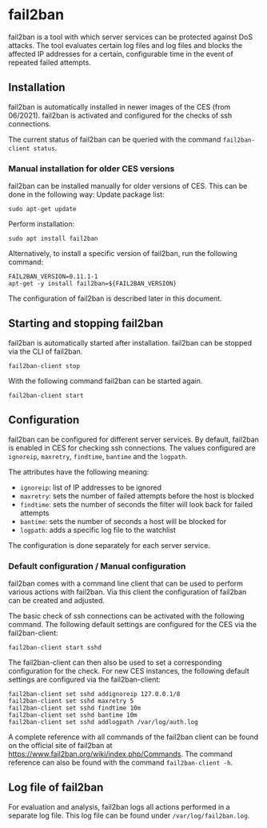 # fail2ban

fail2ban is a tool with which server services can be protected against DoS attacks. The tool evaluates certain log files
and log files and blocks the affected IP addresses for a certain, configurable time in the event of repeated failed
attempts.

## Installation

fail2ban is automatically installed in newer images of the CES (from 06/2021). fail2ban is activated and configured for
the checks of ssh connections.

The current status of fail2ban can be queried with the command ``fail2ban-client status``.

### Manual installation for older CES versions

fail2ban can be installed manually for older versions of CES. This can be done in the following way:
Update package list:

```
sudo apt-get update
```

Perform installation:

```
sudo apt install fail2ban
```

Alternatively, to install a specific version of fail2ban, run the following command:

```
FAIL2BAN_VERSION=0.11.1-1
apt-get -y install fail2ban=${FAIL2BAN_VERSION}
```

The configuration of fail2ban is described later in this document.

## Starting and stopping fail2ban

fail2ban is automatically started after installation. fail2ban can be stopped via the CLI of fail2ban.

```
fail2ban-client stop
```

With the following command fail2ban can be started again.

```
fail2ban-client start
```

## Configuration

fail2ban can be configured for different server services. By default, fail2ban is enabled in CES for checking ssh
connections. The values configured are `ignoreip`, `maxretry`, `findtime`, `bantime` and the `logpath`.

The attributes have the following meaning:

* `ignoreip`: list of IP addresses to be ignored
* `maxretry`: sets the number of failed attempts before the host is blocked
* `findtime`: sets the number of seconds the filter will look back for failed attempts
* `bantime`: sets the number of seconds a host will be blocked for
* `logpath`: adds a specific log file to the watchlist

The configuration is done separately for each server service.

### Default configuration / Manual configuration

fail2ban comes with a command line client that can be used to perform various actions with fail2ban. Via this client the
configuration of fail2ban can be created and adjusted.

The basic check of ssh connections can be activated with the following command. The following default settings are
configured for the CES via the fail2ban-client:

```
fail2ban-client start sshd
```

The fail2ban-client can then also be used to set a corresponding configuration for the check. For new CES instances, the
following default settings are configured via the fail2ban-client:

```
fail2ban-client set sshd addignoreip 127.0.0.1/8
fail2ban-client set sshd maxretry 5
fail2ban-client set sshd findtime 10m
fail2ban-client set sshd bantime 10m
fail2ban-client set sshd addlogpath /var/log/auth.log
```

A complete reference with all commands of the fail2ban client can be found on the official site of fail2ban
at https://www.fail2ban.org/wiki/index.php/Commands. The command reference can also be found with the command
```fail2ban-client -h```.

## Log file of fail2ban

For evaluation and analysis, fail2ban logs all actions performed in a separate log file. This log file can be found
under `/var/log/fail2ban.log`.
